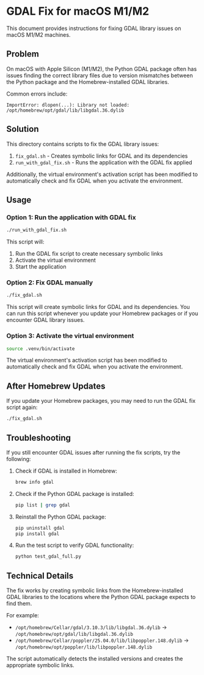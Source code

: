 # GDAL Fix for macOS M1/M2

This document provides instructions for fixing GDAL library issues on macOS M1/M2 machines.

## Problem

On macOS with Apple Silicon (M1/M2), the Python GDAL package often has issues finding the correct library files due to version mismatches between the Python package and the Homebrew-installed GDAL libraries.

Common errors include:
```
ImportError: dlopen(...): Library not loaded: /opt/homebrew/opt/gdal/lib/libgdal.36.dylib
```

## Solution

This directory contains scripts to fix the GDAL library issues:

1. `fix_gdal.sh` - Creates symbolic links for GDAL and its dependencies
2. `run_with_gdal_fix.sh` - Runs the application with the GDAL fix applied

Additionally, the virtual environment's activation script has been modified to automatically check and fix GDAL when you activate the environment.

## Usage

### Option 1: Run the application with GDAL fix

```bash
./run_with_gdal_fix.sh
```

This script will:
1. Run the GDAL fix script to create necessary symbolic links
2. Activate the virtual environment
3. Start the application

### Option 2: Fix GDAL manually

```bash
./fix_gdal.sh
```

This script will create symbolic links for GDAL and its dependencies. You can run this script whenever you update your Homebrew packages or if you encounter GDAL library issues.

### Option 3: Activate the virtual environment

```bash
source .venv/bin/activate
```

The virtual environment's activation script has been modified to automatically check and fix GDAL when you activate the environment.

## After Homebrew Updates

If you update your Homebrew packages, you may need to run the GDAL fix script again:

```bash
./fix_gdal.sh
```

## Troubleshooting

If you still encounter GDAL issues after running the fix scripts, try the following:

1. Check if GDAL is installed in Homebrew:
   ```bash
   brew info gdal
   ```

2. Check if the Python GDAL package is installed:
   ```bash
   pip list | grep gdal
   ```

3. Reinstall the Python GDAL package:
   ```bash
   pip uninstall gdal
   pip install gdal
   ```

4. Run the test script to verify GDAL functionality:
   ```bash
   python test_gdal_full.py
   ```

## Technical Details

The fix works by creating symbolic links from the Homebrew-installed GDAL libraries to the locations where the Python GDAL package expects to find them.

For example:
- `/opt/homebrew/Cellar/gdal/3.10.3/lib/libgdal.36.dylib` → `/opt/homebrew/opt/gdal/lib/libgdal.36.dylib`
- `/opt/homebrew/Cellar/poppler/25.04.0/lib/libpoppler.148.dylib` → `/opt/homebrew/opt/poppler/lib/libpoppler.148.dylib`

The script automatically detects the installed versions and creates the appropriate symbolic links.
